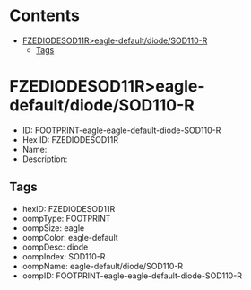 



Contents
========

* [FZEDIODESOD11R>eagle-default/diode/SOD110-R](#fzediodesod11reagle-defaultdiodesod110-r)
	* [Tags](#tags)

# FZEDIODESOD11R>eagle-default/diode/SOD110-R

- ID: FOOTPRINT-eagle-eagle-default-diode-SOD110-R
- Hex ID: FZEDIODESOD11R
- Name: 
- Description: 

## Tags

- hexID: FZEDIODESOD11R
- oompType: FOOTPRINT
- oompSize: eagle
- oompColor: eagle-default
- oompDesc: diode
- oompIndex: SOD110-R
- oompName: eagle-default/diode/SOD110-R
- oompID: FOOTPRINT-eagle-eagle-default-diode-SOD110-R
